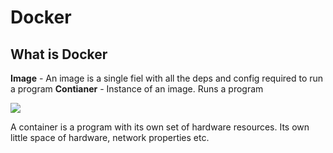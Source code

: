 # Docker

## What is Docker


**Image** - An image is a single fiel with all the deps and config required to run a program
**Contianer** - Instance of an image. Runs a program

 <img src="/Images/image_and_container_def.png">

A container is a program with its own set of hardware resources.
Its own little space of hardware, network properties etc.
